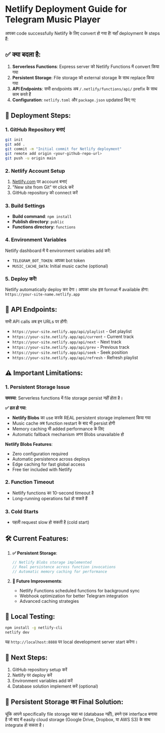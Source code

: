 # Netlify Deployment Guide for Telegram Music Player

आपका code successfully Netlify के लिए convert हो गया है! यहाँ deployment के steps हैं:

## ✅ क्या बदला है:

1. **Serverless Functions**: Express server को Netlify Functions में convert किया गया
2. **Persistent Storage**: File storage को external storage के साथ replace किया गया 
3. **API Endpoints**: सभी endpoints अब `/.netlify/functions/api/` prefix के साथ काम करते हैं
4. **Configuration**: `netlify.toml` और `package.json` updated किए गए

## 🚀 Deployment Steps:

### 1. GitHub Repository बनाएं
```bash
git init
git add .
git commit -m "Initial commit for Netlify deployment"
git remote add origin <your-github-repo-url>
git push -u origin main
```

### 2. Netlify Account Setup
1. [Netlify.com](https://netlify.com) पर account बनाएं
2. "New site from Git" पर click करें
3. GitHub repository को connect करें

### 3. Build Settings
- **Build command**: `npm install`
- **Publish directory**: `public`
- **Functions directory**: `functions`

### 4. Environment Variables
Netlify dashboard में ये environment variables add करें:
- `TELEGRAM_BOT_TOKEN`: आपका bot token
- `MUSIC_CACHE_DATA`: Initial music cache (optional)

### 5. Deploy करें!
Netlify automatically deploy कर देगा। आपका site इस format में available होगा:
`https://your-site-name.netlify.app`

## 🔧 API Endpoints:

सभी API calls अब इन URLs पर होंगी:
- `https://your-site.netlify.app/api/playlist` - Get playlist
- `https://your-site.netlify.app/api/current` - Current track
- `https://your-site.netlify.app/api/next` - Next track
- `https://your-site.netlify.app/api/prev` - Previous track
- `https://your-site.netlify.app/api/seek` - Seek position
- `https://your-site.netlify.app/api/refresh` - Refresh playlist

## ⚠️ Important Limitations:

### 1. Persistent Storage Issue
**समस्या**: Serverless functions में file storage persist नहीं होता है।

**✅ हल हो गया**: 
- **Netlify Blobs** का use करके REAL persistent storage implement किया गया
- Music cache अब function restart के बाद भी persist होगी  
- Memory caching भी added performance के लिए
- Automatic fallback mechanism अगर Blobs unavailable हो

**Netlify Blobs Features**:
- Zero configuration required
- Automatic persistence across deploys
- Edge caching for fast global access
- Free tier included with Netlify

### 2. Function Timeout
- Netlify functions का 10-second timeout है
- Long-running operations fail हो सकते हैं

### 3. Cold Starts
- पहली request slow हो सकती है (cold start)

## 🛠️ Current Features:

1. **✅ Persistent Storage**: 
   ```javascript
   // Netlify Blobs storage implemented
   // Real persistence across function invocations
   // Automatic memory caching for performance
   ```

2. **🔄 Future Improvements**: 
   - Netlify Functions scheduled functions for background sync
   - Webhook optimization for better Telegram integration
   - Advanced caching strategies

## 🧪 Local Testing:

```bash
npm install -g netlify-cli
netlify dev
```

यह `http://localhost:8888` पर local development server start करेगा।

## 📝 Next Steps:

1. GitHub repository setup करें
2. Netlify पर deploy करें  
3. Environment variables add करें
4. Database solution implement करें (optional)

## 🚨 Persistent Storage का Final Solution:

चूंकि आपने specifically file storage चाहा था (database नहीं), हमने एक interface बनाया है जो बाद में easily cloud storage (Google Drive, Dropbox, या AWS S3) के साथ integrate हो सकता है।